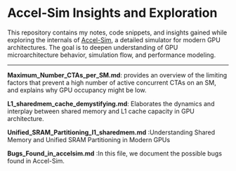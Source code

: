 # Accel-Sim Insights and Exploration

This repository contains my notes, code snippets, and insights gained while exploring the internals of [Accel-Sim](https://github.com/accel-sim/accel-sim-framework), a detailed simulator for modern GPU architectures. The goal is to deepen understanding of GPU microarchitecture behavior, simulation flow, and performance modeling.

---
**Maximum_Number_CTAs_per_SM.md**: provides an overview of the limiting factors that prevent a high number of active concurrent CTAs on an SM, and explains why GPU occupancy might be low.

**L1_sharedmem_cache_demystifying.md**: Elaborates the dynamics and interplay between shared memory and L1 cache capacity in GPU architecture. 

**Unified_SRAM_Partitioning_l1_sharedmem.md** :Understanding Shared Memory and Unified SRAM Partitioning in Modern GPUs

**Bugs_Found_in_accelsim.md** :In this file, we document the possible bugs found in Accel-Sim.
